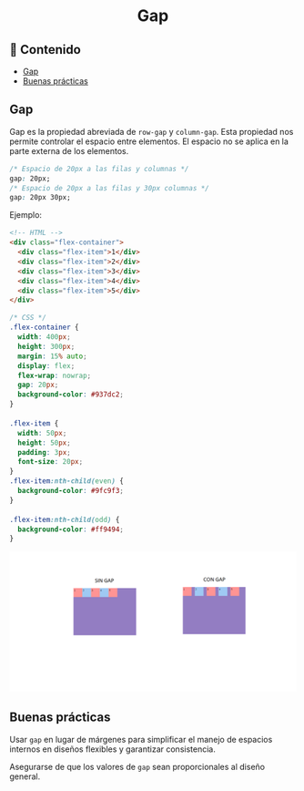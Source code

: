 <h1 align="center">Gap</h1>

<h2>📑 Contenido</h2>

- [Gap](#gap)
- [Buenas prácticas](#buenas-prácticas)

## Gap

Gap es la propiedad abreviada de `row-gap` y `column-gap`. Esta propiedad nos permite controlar el espacio entre elementos. El espacio no se aplica en la parte externa de los elementos.

```css
/* Espacio de 20px a las filas y columnas */
gap: 20px;
/* Espacio de 20px a las filas y 30px columnas */
gap: 20px 30px;
```

Ejemplo:

```html
<!-- HTML -->
<div class="flex-container">
  <div class="flex-item">1</div>
  <div class="flex-item">2</div>
  <div class="flex-item">3</div>
  <div class="flex-item">4</div>
  <div class="flex-item">5</div>
</div>
```

```css
/* CSS */
.flex-container {
  width: 400px;
  height: 300px;
  margin: 15% auto;
  display: flex;
  flex-wrap: nowrap;
  gap: 20px;
  background-color: #937dc2;
}

.flex-item {
  width: 50px;
  height: 50px;
  padding: 3px;
  font-size: 20px;
}
.flex-item:nth-child(even) {
  background-color: #9fc9f3;
}

.flex-item:nth-child(odd) {
  background-color: #ff9494;
}
```

![Flex Gap](./img/gap.png)

## Buenas prácticas

Usar `gap` en lugar de márgenes para simplificar el manejo de espacios internos en diseños flexibles y garantizar consistencia.

Asegurarse de que los valores de `gap` sean proporcionales al diseño general.
